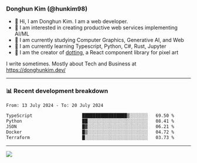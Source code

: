 ### Donghun Kim (@hunkim98)

- 👋 Hi, I am Donghun Kim. I am a web developer. 
- 🤔 I am interested in creating productive web services implementing AI/ML
- 🔭 I am currently studying Computer Graphics, Generative AI, and Web 
- 🌱 I am currently learning Typescript, Python, C#, Rust, Jupyter
- 🎨 I am the creator of [dotting](https://github.com/hunkim98/dotting), a React component library for pixel art

I write sometimes. Mostly about Tech and Business at https://donghunkim.dev/

---
### 📊 Recent development breakdown
<!--START_SECTION:waka-->

```txt
From: 13 July 2024 - To: 20 July 2024

TypeScript                   █████████████████▒░░░░░░░   69.50 %
Python                       ██░░░░░░░░░░░░░░░░░░░░░░░   08.41 %
JSON                         █▓░░░░░░░░░░░░░░░░░░░░░░░   06.21 %
Docker                       █▒░░░░░░░░░░░░░░░░░░░░░░░   04.72 %
Terraform                    █░░░░░░░░░░░░░░░░░░░░░░░░   03.73 %
```

<!--END_SECTION:waka-->
---

<!-- <div align='center'> -->
  <img align="center" src="https://github-readme-stats.vercel.app/api?username=hunkim98&theme=dark&show_icons=true"/>
<!-- </div> -->
<!--
**hunkim98/hunkim98** is a ✨ _special_ ✨ repository because its `README.md` (this file) appears on your GitHub profile.

Here are some ideas to get you started:

- 🔭 I’m currently working on ...
- 🌱 I’m currently learning ...
- 👯 I’m looking to collaborate on ...
- 🤔 I’m looking for help with ...
- 💬 Ask me about ...
- 📫 How to reach me: ...
- 😄 Pronouns: ...
- ⚡ Fun fact: ...
-->
